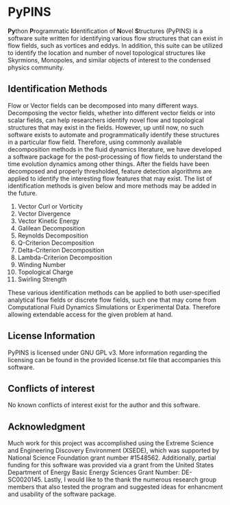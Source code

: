 # PyPINS

**Py**thon **P**rogrammatic **I**dentification of **N**ovel **S**tructures (PyPINS) is a software suite written for identifying various flow structures that can exist in flow fields, such as vortices and eddys. In addition, this suite can be utilized to identify the location and number of novel topological structures like Skyrmions, Monopoles, and similar objects of interest to the condensed physics community. 

## Identification Methods

Flow or Vector fields can be decomposed into many different ways. Decomposing the vector fields, whether into different vector fields or into scalar fields, can help researchers identify novel flow and topological structures that may exist in the fields. However, up until now, no such software exists to automate and programmatically identify these structures in a particular flow field. Therefore, using commonly available decomposition methods in the fluid dynamics literature, we have developed a software package for the post-processing of flow fields to understand the time evolution dynamics among other things. After the fields have been decomposed and properly thresholded, feature detection algorithms are applied to identify the interesting flow features that may exist. The list of identification methods is given below and more methods may be added in the future.

1. Vector Curl or Vorticity
2. Vector Divergence
3. Vector Kinetic Energy
4. Galilean Decomposition
5. Reynolds Decomposition
6. Q-Criterion Decomposition
7. Delta-Criterion Decomposition
8. Lambda-Criterion Decomposition
9. Winding Number
10. Topological Charge
11. Swirling Strength

These various identification methods can be applied to both user-specified analytical flow fields or discrete flow fields, such one that may come from Computational Fluid Dynamics Simulations or Experimental Data. Therefore allowing extendable access for the given problem at hand.

## License Information

PyPINS is licensed under GNU GPL v3. More information regarding the licensing can be found in the provided license.txt file that accompanies this software.

## Conflicts of interest

No known conflicts of interest exist for the author and this software. 

## Acknowledgment

Much work for this project was accomplished using the Extreme Science and Engineering Discovery Environment (XSEDE), which was supported by National Science Foundation grant number #1548562. Additionally, partial funding for this software was provided via a grant from the United States Department of Energy Basic Energy Sciences Grant Number: DE-SC0020145. Lastly, I would like to the thank the numerous research group members that also tested the program and suggested ideas for enhancment and usability of the software package.
